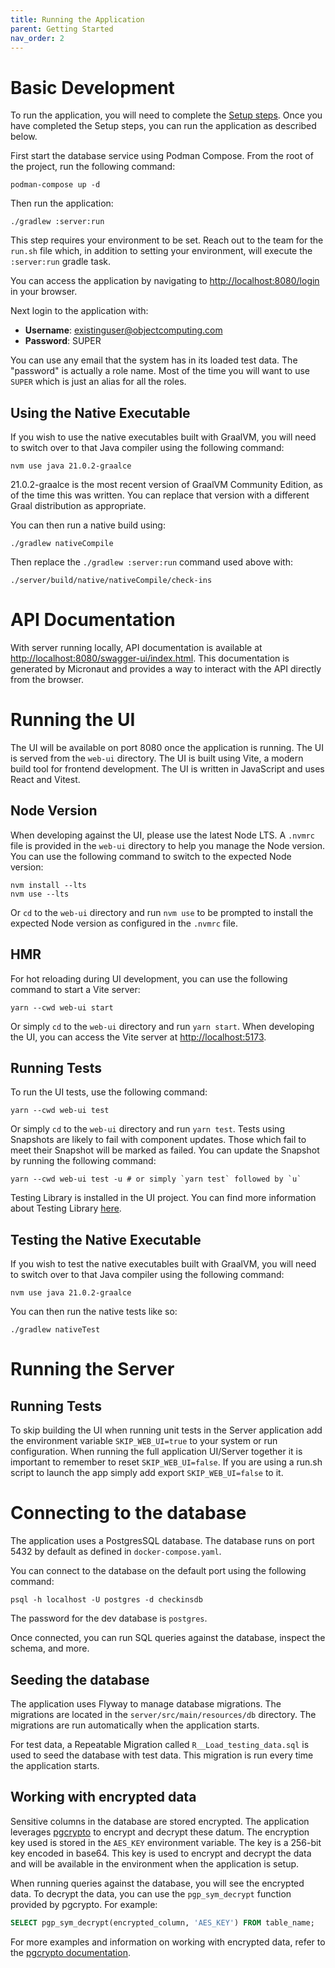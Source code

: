 ```yaml
---
title: Running the Application
parent: Getting Started
nav_order: 2
---
```


# Basic Development

To run the application, you will need to complete the [Setup steps](../setup). Once you have completed the Setup steps, you can run the application as described below.

First start the database service using Podman Compose. From the root of the project, run the following command:

```shell
podman-compose up -d
```

Then run the application:

```shell
./gradlew :server:run
```

This step requires your environment to be set. Reach out to the team for the `run.sh` file which, in addition to setting your environment, will execute the `:server:run` gradle task.

You can access the application by navigating to [http://localhost:8080/login](http://localhost:8080/login) in your browser.

Next login to the application with:

- **Username**: existinguser@objectcomputing.com
- **Password**: SUPER

You can use any email that the system has in its loaded test data. The "password" is actually a role name. Most of the time you will want to use `SUPER` which is just an alias for all the roles.

## Using the Native Executable

If you wish to use the native executables built with GraalVM, you will need to switch over to that Java compiler using the following command:

```shell
nvm use java 21.0.2-graalce
```

21.0.2-graalce is the most recent version of GraalVM Community Edition, as of the time this was written. You can replace that version with a different Graal distribution as appropriate.

You can then run a native build using:

```shell
./gradlew nativeCompile
```

Then replace the `./gradlew :server:run` command used above with:

```shell
./server/build/native/nativeCompile/check-ins
```

# API Documentation

With server running locally, API documentation is available at [http://localhost:8080/swagger-ui/index.html](http://localhost:8080/swagger-ui/index.html). This documentation is generated by Micronaut and provides a way to interact with the API directly from the browser.

# Running the UI

The UI will be available on port 8080 once the application is running. The UI is served from the `web-ui` directory. The UI is built using Vite, a modern build tool for frontend development. The UI is written in JavaScript and uses React and Vitest.

## Node Version

When developing against the UI, please use the latest Node LTS. A `.nvmrc` file is provided in the `web-ui` directory to help you manage the Node version. You can use the following command to switch to the expected Node version:

```shell
nvm install --lts
nvm use --lts
```

Or `cd` to the `web-ui` directory and run `nvm use` to be prompted to install the expected Node version as configured in the `.nvmrc` file.

## HMR

For hot reloading during UI development, you can use the following command to start a Vite server:

```shell
yarn --cwd web-ui start
```

Or simply `cd` to the `web-ui` directory and run `yarn start`. When developing the UI, you can access the Vite server at [http://localhost:5173](http://localhost:5173).

## Running Tests

To run the UI tests, use the following command:

```shell
yarn --cwd web-ui test
```

Or simply `cd` to the `web-ui` directory and run `yarn test`. Tests using Snapshots are likely to fail with component updates. Those which fail to meet their Snapshot will be marked as failed. You can update the Snapshot by running the following command:

```shell
yarn --cwd web-ui test -u # or simply `yarn test` followed by `u`
```

Testing Library is installed in the UI project. You can find more information about Testing Library [here](https://testing-library.com/docs/react-testing-library/intro/).

## Testing the Native Executable

If you wish to test the native executables built with GraalVM, you will need to switch over to that Java compiler using the following command:

```shell
nvm use java 21.0.2-graalce
```

You can then run the native tests like so:

```shell
./gradlew nativeTest
```

# Running the Server

## Running Tests

To skip building the UI when running unit tests in the Server application add the environment variable `SKIP_WEB_UI=true` to your system or run configuration.
When running the full application UI/Server together it is important to remember to reset `SKIP_WEB_UI=false`. If you are using a run.sh script to launch the app
simply add export `SKIP_WEB_UI=false` to it.

# Connecting to the database

The application uses a PostgresSQL database. The database runs on port 5432 by default as defined in `docker-compose.yaml`.

You can connect to the database on the default port using the following command:

```shell
psql -h localhost -U postgres -d checkinsdb
```

The password for the dev database is `postgres`.

Once connected, you can run SQL queries against the database, inspect the schema, and more.

## Seeding the database

The application uses Flyway to manage database migrations. The migrations are located in the `server/src/main/resources/db` directory. The migrations are run automatically when the application starts.

For test data, a Repeatable Migration called `R__Load_testing_data.sql` is used to seed the database with test data. This migration is run every time the application starts.

## Working with encrypted data

Sensitive columns in the database are stored encrypted. The application leverages [pgcrypto](https://www.postgresql.org/docs/current/pgcrypto.html) to encrypt and decrypt these datum. The encryption key used is stored in the `AES_KEY` environment variable. The key is a 256-bit key encoded in base64. This key is used to encrypt and decrypt the data and will be available in the environment when the application is setup.

When running queries against the database, you will see the encrypted data. To decrypt the data, you can use the `pgp_sym_decrypt` function provided by pgcrypto. For example:

```sql
SELECT pgp_sym_decrypt(encrypted_column, 'AES_KEY') FROM table_name;
```

For more examples and information on working with encrypted data, refer to the [pgcrypto documentation](https://www.postgresql.org/docs/current/pgcrypto.html).
